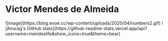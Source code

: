 <h1>Victor Mendes de Almeida</h1>
![image](https://blog.evoe.cc/wp-content/uploads/2020/04/numbers2.gif)
![Anurag's GitHub stats](https://github-readme-stats.vercel.app/api?username=mendeslife&show_icons=true&theme=bear)



